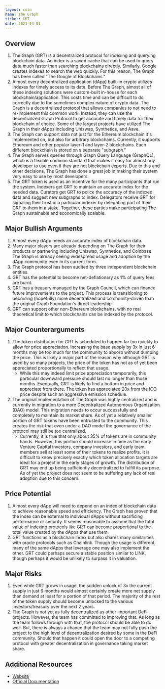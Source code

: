 ```yaml
---
layout: coin
name: The Graph
ticker: GRT
date: 2021-04-01
---
```


## Overview

1. The Graph (GRT) is a decentralized protocol for indexing and querying blockchain data. An index is a saved cache that can be used to query data much faster than searching blockchains directly. Similarly, Google creates indexes to search the web quickly. For this reason, The Graph has been called "The Google of Blockchains."
1. Almost every decentralized application (dApp) built-in crypto utilizes indexes for timely access to its data. Before The Graph, almost all of these indexing solutions were custom-built in-house for each blockchain/application. This costs time and can be difficult to do correctly due to the sometimes complex nature of crypto data. The Graph is a decentralized protocol that allows companies to not need to re-implement this common work. Instead, they can use the decentralized Graph Protocol to get accurate and timely data for their blockchain of choice. Some of the largest projects have utilized The Graph in their dApps including Uniswap, Synthetics, and Aave.
1. The Graph can support data not just for the Ethereum blockchain it's implemented on, but also for arbitrary blockchains. Currently, it supports Ethereum and other popular layer-1 and layer-2 blockchains. Each different blockchain is stored on a separate "subgraph."
1. The Graph serves queries through Graph Query Language (GraphQL), which is a flexible common standard that makes it easy for almost any developer to use even if they are not blockchain experts. Due to this and other decisions, The Graph has done a great job in making their system very easy to use by most developers.
1. The GRT token is used as an incentive for the many participants that run the system. Indexers get GRT to maintain an accurate index for the needed data. Curators get GRT to police the accuracy of the indexed data and suggest new subgraphs to index. Delegators receive GRT for signaling their trust in a particular indexer by delegating part of their GRT to them in a stake. Together, these parties make participating The Graph sustainable and economically scalable.

## Major Bullish Arguments

1. Almost every dApp needs an accurate index of blockchain data.
1. Many major players are already depending on The Graph for their products or partnering including Uniswap, Synthetics, and Coinbase. The Graph is already seeing widespread usage and adoption by the dApp community even in its current form.
1. The Graph protocol has been audited by three independent blockchain entities.
1. GRT has the potential to become net-deflationary as 1% of query fees are burnt.
1. GRT has a treasury managed by the Graph Council, which can finance future improvements to the project. This process is transitioning to becoming (hopefully) more decentralized and community-driven than the original Graph Foundation's direct leadership.
1. GRT can support other non-Ethereum blockchains, with no real theoretical limit to which blockchains can be indexed by the protocol.

## Major Counterarguments

1. The token distribution for GRT is scheduled to happen far too quickly to allow for price appreciation. Increasing the base supply by 3x in just 6 months may be too much for the community to absorb without dumping the price. This is likely a major part of the reason why although GRT is used by so many projects, the price of the token has not as of yet been appreciated proportionally to reflect that usage.
   - While this may indeed limit price appreciation temporarily, this particular downward pressure should last no longer than those months. Eventually, GRT is likely to find a bottom in price and appreciate from there. The token has appreciated 20x from the ICO price despite such an aggressive emission schedule.
1. The original implementation of The Graph was highly centralized and is currently in migration to a more Decentralized Autonomous Organization (DAO) model. This migration needs to occur successfully and completely to maintain its market share. As of yet a relatively smaller portion of GRT tokens have been entrusted to the community. This creates the risk that even under a DAO model the governance of the protocol may still be too centralized.
   - Currently, it is true that only about 35% of tokens are in community hands. However, this portion should increase in time as the early Venture Capital investors, company investors, and early team members sell at least some of their tokens to realize profits. It is difficult to know precisely exactly which token allocation targets are ideal for a project in the early stages of growth. The distribution of GRT may end up being sufficiently decentralized to fulfill its purpose. As of yet the project does not seem to be suffering any lack of real adoption due to this concern.

## Price Potential

1. Almost every dApp will need to depend on an index of blockchain data to achieve reasonable speed and efficiency. The Graph has proven that the index can be external to individual dApps without sacrificing performance or security. It seems reasonable to assume that the total value of indexing protocols like GRT can become proportional to the total value created by the dApps that use them.
1. GRT functions as a blockchain index but also shares many similarities with oracle protocols such as Chainlink. Though the usage is different, many of the same dApps that leverage one may also implement the other. GRT could perhaps secure a stable position similar to LINK, though perhaps it would be unlikely to surpass it in valuation.

## Major Risks

1. Even while GRT grows in usage, the sudden unlock of 3x the current supply in just 6 months would almost certainly create more net supply than demand at least for a portion of that period. The majority of the rest of the token supply should become unlocked to the various investors/treasury over the next 2 years.
1. The Graph is not yet as fully decentralized as other important DeFi projects. However, the team has committed to improving that. As long as the team follows through with that, the protocol should be able to do well. But, there is always a chance that the team may not fully push the project to the high level of decentralization desired by some in the DeFi community. Should that happen it could open the door to a competing protocol with greater decentralization in governance taking market share.

## Additional Resources

- [Website](https://thegraph.com/)
- [Official Documentation](https://thegraph.com/docs/introduction#what-the-graph-is)

